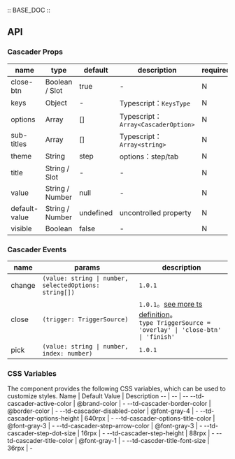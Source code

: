 :: BASE_DOC ::

## API

### Cascader Props

 name          | type            | default   | description                        | required 
---------------|-----------------|-----------|------------------------------------|----------
 close-btn     | Boolean / Slot  | true      | \-                                 | N        
 keys          | Object          | -         | Typescript：`KeysType`              | N        
 options       | Array           | []        | Typescript：`Array<CascaderOption>` | N        
 sub-titles    | Array           | []        | Typescript：`Array<string>`         | N        
 theme         | String          | step      | options：step/tab                   | N        
 title         | String / Slot   | -         | \-                                 | N        
 value         | String / Number | null      | \-                                 | N        
 default-value | String / Number | undefined | uncontrolled property              | N        
 visible       | Boolean         | false     | \-                                 | N        

### Cascader Events

 name   | params                                                 | description                                                                                                                                                                              
--------|--------------------------------------------------------|------------------------------------------------------------------------------------------------------------------------------------------------------------------------------------------
 change | `(value: string \| number, selectedOptions: string[])` | `1.0.1`                                                                                                                                                                                  
 close  | `(trigger: TriggerSource)`                             | `1.0.1`。[see more ts definition](https://github.com/Tencent/tdesign-miniprogram/tree/develop/src/cascader/type.ts)。<br/>`type TriggerSource = 'overlay' \| 'close-btn' \| 'finish'`<br/> 
 pick   | `(value: string \| number, index: number)`             | `1.0.1`                                                                                                                                                                                  

### CSS Variables

The component provides the following CSS variables, which can be used to customize styles.
Name | Default Value | Description
-- | -- | --
--td-cascader-active-color | @brand-color | -
--td-cascader-border-color | @border-color | -
--td-cascader-disabled-color | @font-gray-4 | -
--td-cascader-options-height | 640rpx | -
--td-cascader-options-title-color | @font-gray-3 | -
--td-cascader-step-arrow-color | @font-gray-3 | -
--td-cascader-step-dot-size | 16rpx | -
--td-cascader-step-height | 88rpx | -
--td-cascader-title-color | @font-gray-1 | -
--td-cascder-title-font-size | 36rpx | - 
